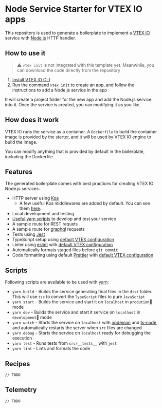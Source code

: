 # Node Service Starter for VTEX IO apps

This repository is used to generate a boilerplate to implement a [VTEX IO](https://developers.vtex.com/vtex-developer-docs/docs/welcome) service with [Node.js](https://nodejs.org/) HTTP handler.

## How to use it

> :warning: `vtex init` is not integrated with this template yet. Meanwhile, you can download the code directly from the repository

1. [Install VTEX IO CLI](https://developers.vtex.com/vtex-developer-docs/docs/vtex-io-documentation-vtex-io-cli-install)
2. Run the command `vtex init` to create an app, and follow the instructions to add a Node.js service in the app

It will create a project folder for the new app and add the Node.js service into it. Once the service is created, you can modifying it as you like.

## How does it work

VTEX IO runs the service as a container. A `Dockerfile` to build the container image is provided by the starter, and it will be used by VTEX IO engine to build the image.

You can modify anything that is provided by default in the boilerplate, including the Dockerfile.

## Features

The generated boilerplate comes with best practices for creating VTEX IO Node.js services:

- HTTP server using [Koa](https://koajs.com/)
  - A few useful Koa middlewares are added by default. You can see them [here](https://github.com/vtex-apps/starter.node-service/blob/main/src/index.ts).
- Local development and testing
- [Useful yarn scripts](#scripts) to develop and test your service
- A sample route for REST requets
- A sample route for [graphql](https://graphql.org/) requests
- Tests using [Jest](https://jestjs.io/)
- TypeScript setup using [default VTEX configuration](https://github.com/vtex/typescript/tree/main/packages/tsconfig)
- Linter using [eslint](https://eslint.org/) with [default VTEX configuration](https://github.com/vtex/typescript/blob/main/packages/eslint-config-vtex/README.md)
- Automatically formats staged files before `git commit`
- Code formatting using default [Prettier](https://prettier.io/) with [default VTEX configuration](https://github.com/vtex/typescript/tree/main/packages/prettier-config)

## Scripts

Following scripts are available to be used with [yarn](https://classic.yarnpkg.com/en/docs/install/):

- `yarn build` - Builds the service generating final files in the `dist` folder. This will use `tsc` to convert the `TypeScript` files to pure `JavaScript`
- `yarn start` - Builds the service and start it on `localhost` in `prodution` mode
- `yarn dev` - Builds the service and start it service on `localhost` in `development` mode
- `yarn watch` - Starts the service on `localhost` with [nodemon](https://github.com/remy/nodemon) and [ts-node](https://typestrong.org/ts-node/), and automatically restarts the server when `src` files are changed
- `yarn debug` - Starts the service on `localhost` ready for debugging the execution
- `yarn test` - Runs tests from `src/__tests__` with `jest`
- `yarn lint` - Lints and formats the code

## Recipes

`// TODO`

## Telemetry

`// TODO`
